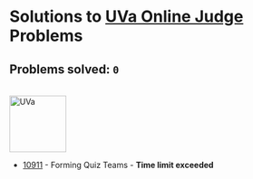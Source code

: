 # Solutions to [UVa Online Judge](https://uva.onlinejudge.org) Problems
## Problems solved: `0`

<br>
<img src="https://upload.wikimedia.org/wikipedia/commons/1/1d/Logotipo_de_la_Universidad_de_Valladolid.svg" alt="UVa" height="100">

- [10911](https://github.com/kantuni/UVa/tree/master/10911) - Forming Quiz Teams - **Time limit exceeded**
